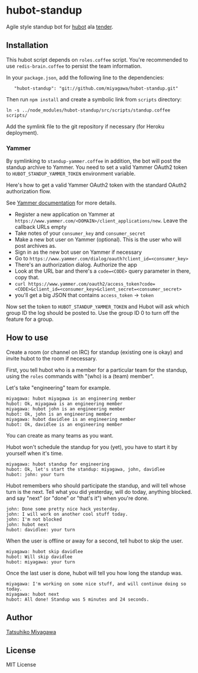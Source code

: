 # hubot-standup

Agile style standup bot for [hubot](https://github.com/github/hubot) ala [tender](https://github.com/markpasc/tender).

## Installation

This hubot script depends on `roles.coffee` script. You're recommended to use `redis-brain.coffee` to persist the team information.

In your `package.json`, add the following line to the dependencies:

```
   "hubot-standup": "git://github.com/miyagawa/hubot-standup.git"
```

Then run `npm install` and create a symbolic link from `scripts` directory:

```
ln -s ../node_modules/hubot-standup/src/scripts/standup.coffee scripts/
```

Add the symlink file to the git repository if necessary (for Heroku deployment).

### Yammer

By symlinking to `standup-yammer.coffee` in addition, the bot will post the standup archive to Yammer. You need to set a valid Yammer OAuth2 token to `HUBOT_STANDUP_YAMMER_TOKEN` environment variable.

Here's how to get a valid Yammer OAuth2 token with the standard OAuth2 authorization flow. 

See [Yammer documentation](https://developer.yammer.com/api/oauth2.html) for more details.

* Register a new application on Yammer at `https://www.yammer.com/<DOMAIN>/client_applications/new`. Leave the callback URLs empty
* Take notes of your `consumer_key` and `consumer_secret`
* Make a new bot user on Yammer (optional). This is the user who will post archives as.
* Sign in as the new bot user on Yammer if necessary
* Go to `https://www.yammer.com/dialog/oauth?client_id=<consumer_key>`
* There's an authorization dialog. Authorize the app
* Look at the URL bar and there's a `code=<CODE>` query parameter in there, copy that.
* `curl https://www.yammer.com/oauth2/access_token?code=<CODE>&client_id=<consumer_key>&client_secret=<consumer_secret>`
* you'll get a big JSON that contains `access_token` -> `token`

Now set the token to `HUBOT_STANDUP_YAMMER_TOKEN` and Hubot will ask which group ID the log should be posted to. Use the group ID 0 to turn off the feature for a group.

## How to use

Create a room (or channel on IRC) for standup (existing one is okay) and invite hubot to the room if necessary.

First, you tell hubot who is a member for a particular team for the standup, using the `roles` commands with "(who) is a (team) member".

Let's take "engineering" team for example.

```
miyagawa: hubot miyagawa is an engineering member
hubot: Ok, miyagawa is an engineering member
miyagawa: hubot john is an engineering member
hubot: Ok, john is an engineering member
miyagawa: hubot davidlee is an engineering member
hubot: Ok, davidlee is an engineering member
```

You can create as many teams as you want.

Hubot won't schedule the standup for you (yet), you have to start it by yourself when it's time.

```
miyagawa: hubot standup for engineering
hubot: Ok, let's start the standup: miyagawa, john, davidlee
hubot: john: your turn
```

Hubot remembers who should participate the standup, and will tell whose turn is the next. Tell what you did yesterday, will do today, anything blocked. and say "next" (or "done" or "that's it") when you're done.

```
john: Done some pretty nice hack yesterday.
john: I will work on another cool stuff today.
john: I'm not blocked
john: hubot next
hubot: davidlee: your turn
```

When the user is offline or away for a second, tell hubot to skip the user.

```
miyagawa: hubot skip davidlee
hubot: Will skip davidlee
hubot: miyagawa: your turn
```

Once the last user is done, hubot will tell you how long the standup was.

```
miyagawa: I'm working on some nice stuff, and will continue doing so today.
miyagawa: hubot next
hubot: All done! Standup was 5 minutes and 24 seconds.
```

## Author

[Tatsuhiko Miyagawa](https://github.com/miyagawa)

## License

MIT License



